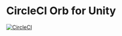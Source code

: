 # CircleCI Orb for Unity

[![CircleCI](https://circleci.com/gh/MizoTake/OrbsUnity-CI.svg?style=svg)](https://circleci.com/gh/MizoTake/OrbsUnity-CI)

